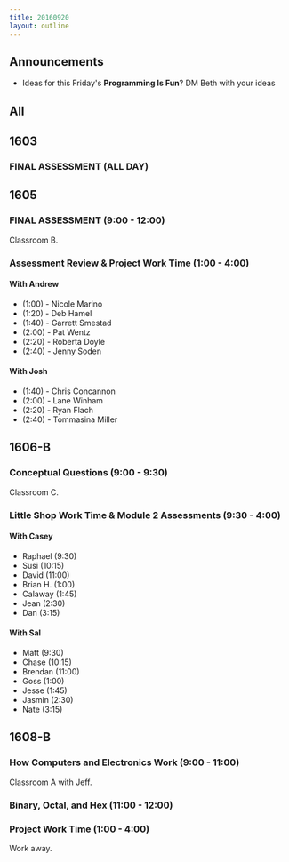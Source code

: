 ```yaml
---
title: 20160920
layout: outline
---
```


## Announcements
* Ideas for this Friday's **Programming Is Fun**? DM Beth with your ideas

## All

## 1603

### FINAL ASSESSMENT (ALL DAY)


## 1605

### FINAL ASSESSMENT (9:00 - 12:00)

Classroom B.


### Assessment Review & Project Work Time (1:00 - 4:00)

#### With Andrew

* (1:00) - Nicole Marino
* (1:20) - Deb Hamel
* (1:40) - Garrett Smestad
* (2:00) - Pat Wentz
* (2:20) - Roberta Doyle
* (2:40) - Jenny Soden

#### With Josh

* (1:40) - Chris Concannon
* (2:00) - Lane Winham
* (2:20) - Ryan Flach
* (2:40) - Tommasina Miller


## 1606-B

### Conceptual Questions (9:00 - 9:30)

Classroom C.

### Little Shop Work Time & Module 2 Assessments (9:30 - 4:00)


#### With Casey

* Raphael (9:30)
* Susi (10:15)
* David (11:00)
* Brian H. (1:00)
* Calaway (1:45)
* Jean (2:30)
* Dan (3:15)

#### With Sal

* Matt (9:30)
* Chase (10:15)
* Brendan (11:00)
* Goss (1:00)
* Jesse (1:45)
* Jasmin (2:30)
* Nate (3:15)

## 1608-B

### How Computers and Electronics Work (9:00 - 11:00)

Classroom A with Jeff.

### Binary, Octal, and Hex (11:00 - 12:00)

### Project Work Time (1:00 - 4:00)

Work away.


